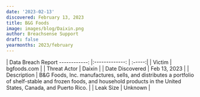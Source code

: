 ```yaml
---
date: '2023-02-13'
discovered: February 13, 2023
title: B&G Foods
image: images/blog/Daixin.png
author: Breachsense Support
draft: false
yearmonths: 2023/february
---
```



| Data Breach Report
------------:     |:-------------:    | :-----:|
| Victim      | bgfoods.com      | 
| Threat Actor      | Daixin      | 
| Date Discovered      | Feb 13, 2023      | 
| Description      | B&G Foods, Inc. manufactures, sells, and distributes a portfolio of shelf-stable and frozen foods, and household products in the United States, Canada, and Puerto Rico.       | 
| Leak Size      | Unknown      | 

